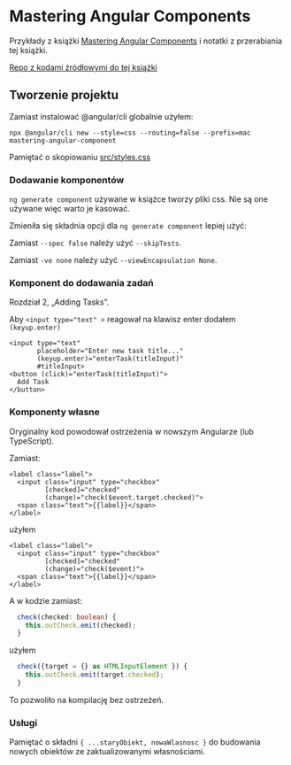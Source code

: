 # Mastering Angular Components

Przykłady z książki [Mastering Angular Components](https://www.packtpub.com/web-development/mastering-angular-components-second-edition)
i notatki z przerabiania tej książki.

[Repo z kodami źródłowymi do tej książki](https://github.com/PacktPublishing/Mastering-Angular-Components-Second-Edition)

## Tworzenie projektu

Zamiast instalować @angular/cli globalnie użyłem:

```
npx @angular/cli new --style=css --routing=false --prefix=mac mastering-angular-component
```

Pamiętać o skopiowaniu [src/styles.css](https://raw.githubusercontent.com/PacktPublishing/Mastering-Angular-Components-Second-Edition/master/Chapter02/mastering-angular-components/src/styles.css)

### Dodawanie komponentów

`ng generate component` używane w książce tworzy pliki css. Nie są one używane więc warto je kasować.

Zmieniła się składnia opcji dla `ng generate component` lepiej użyć:

Zamiast `--spec false` należy użyć `--skipTests`.
 
Zamiast `-ve none` należy użyć `--viewEncapsulation None`.

 
### Komponent do dodawania zadań

Rozdział 2, „Adding Tasks”.

Aby `<input type="text" >` reagował na klawisz enter dodałem `(keyup.enter)`
 
```angular2html
<input type="text"
       placeholder="Enter new task title..."
       (keyup.enter)="enterTask(titleInput)"
       #titleInput>
<button (click)="enterTask(titleInput)">
  Add Task
</button>
```

### Komponenty własne

Oryginalny kod powodował ostrzeżenia w nowszym Angularze (lub TypeScript).

Zamiast:

```angular2html
<label class="label">
  <input class="input" type="checkbox"
         [checked]="checked"
         (change)="check($event.target.checked)">
  <span class="text">{{label}}</span>
</label>
```

użyłem

```angular2html
<label class="label">
  <input class="input" type="checkbox"
         [checked]="checked"
         (change)="check($event)">
  <span class="text">{{label}}</span>
</label>
```

A w kodzie zamiast:

```typescript
  check(checked: boolean) {
    this.outCheck.emit(checked);
  }
```

użyłem

```typescript
  check({target = {} as HTMLInputElement }) {
    this.outCheck.emit(target.checked);
  }
```

To pozwoliło na kompilację bez ostrzeżeń.

### Usługi

Pamiętać o składni `{ ...staryObiekt, nowaWlasnosc }` do budowania nowych obiektów
ze zaktualizowanymi własnościami.
